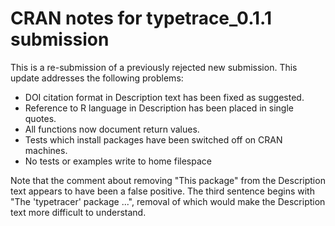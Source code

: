 # CRAN notes for typetrace_0.1.1 submission

This is a re-submission of a previously rejected new submission. This update addresses the following problems:

- DOI citation format in Description text has been fixed as suggested.
- Reference to R language in Description has been placed in single quotes.
- All functions now document return values.
- Tests which install packages have been switched off on CRAN machines.
- No tests or examples write to home filespace

Note that the comment about removing "This package" from the Description text appears to have been a false positive. The third sentence begins with "The 'typetracer' package ...", removal of which would make the Description text more difficult to understand.
